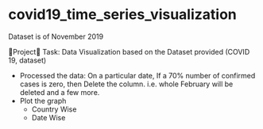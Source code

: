 # covid19_time_series_visualization
Dataset is of November 2019

🚨Project🚨
Task:
Data Visualization based on the Dataset provided (COVID 19, dataset)
- Processed the data: On a particular date, If a 70% number of confirmed cases is zero, then Delete the column. i.e. whole February will be deleted and a few more.
- Plot the graph
    - Country Wise
    - Date Wise
